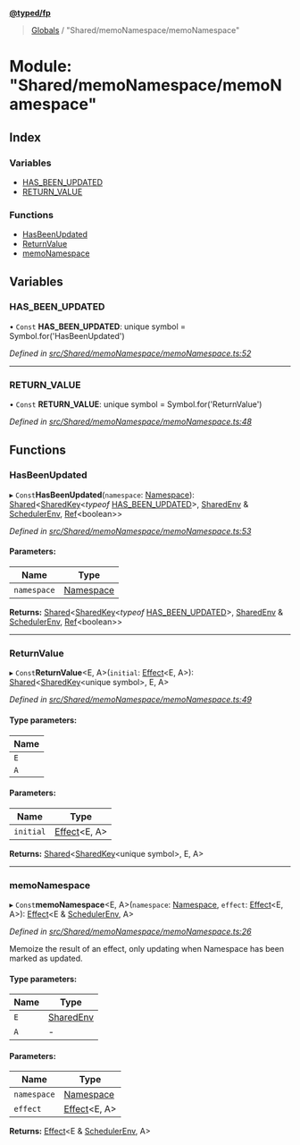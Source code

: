 **[@typed/fp](../README.md)**

> [Globals](../globals.md) / "Shared/memoNamespace/memoNamespace"

# Module: "Shared/memoNamespace/memoNamespace"

## Index

### Variables

* [HAS\_BEEN\_UPDATED](_shared_memonamespace_memonamespace_.md#has_been_updated)
* [RETURN\_VALUE](_shared_memonamespace_memonamespace_.md#return_value)

### Functions

* [HasBeenUpdated](_shared_memonamespace_memonamespace_.md#hasbeenupdated)
* [ReturnValue](_shared_memonamespace_memonamespace_.md#returnvalue)
* [memoNamespace](_shared_memonamespace_memonamespace_.md#memonamespace)

## Variables

### HAS\_BEEN\_UPDATED

• `Const` **HAS\_BEEN\_UPDATED**: unique symbol = Symbol.for('HasBeenUpdated')

*Defined in [src/Shared/memoNamespace/memoNamespace.ts:52](https://github.com/TylorS/typed-fp/blob/41076ce/src/Shared/memoNamespace/memoNamespace.ts#L52)*

___

### RETURN\_VALUE

• `Const` **RETURN\_VALUE**: unique symbol = Symbol.for('ReturnValue')

*Defined in [src/Shared/memoNamespace/memoNamespace.ts:48](https://github.com/TylorS/typed-fp/blob/41076ce/src/Shared/memoNamespace/memoNamespace.ts#L48)*

## Functions

### HasBeenUpdated

▸ `Const`**HasBeenUpdated**(`namespace`: [Namespace](_shared_core_model_namespace_.namespace.md)): [Shared](_shared_core_model_shared_.shared.md)\<[SharedKey](_shared_core_model_sharedkey_.sharedkey.md)\<*typeof* [HAS\_BEEN\_UPDATED](_shared_memonamespace_memonamespace_.md#has_been_updated)>, [SharedEnv](../interfaces/_shared_core_services_sharedenv_.sharedenv.md) & [SchedulerEnv](../interfaces/_scheduler_schedulerenv_.schedulerenv.md), [Ref](../interfaces/_shared_ref_ref_.ref.md)\<boolean>>

*Defined in [src/Shared/memoNamespace/memoNamespace.ts:53](https://github.com/TylorS/typed-fp/blob/41076ce/src/Shared/memoNamespace/memoNamespace.ts#L53)*

#### Parameters:

Name | Type |
------ | ------ |
`namespace` | [Namespace](_shared_core_model_namespace_.namespace.md) |

**Returns:** [Shared](_shared_core_model_shared_.shared.md)\<[SharedKey](_shared_core_model_sharedkey_.sharedkey.md)\<*typeof* [HAS\_BEEN\_UPDATED](_shared_memonamespace_memonamespace_.md#has_been_updated)>, [SharedEnv](../interfaces/_shared_core_services_sharedenv_.sharedenv.md) & [SchedulerEnv](../interfaces/_scheduler_schedulerenv_.schedulerenv.md), [Ref](../interfaces/_shared_ref_ref_.ref.md)\<boolean>>

___

### ReturnValue

▸ `Const`**ReturnValue**\<E, A>(`initial`: [Effect](_effect_effect_.effect.md)\<E, A>): [Shared](_shared_core_model_shared_.shared.md)\<[SharedKey](_shared_core_model_sharedkey_.sharedkey.md)\<unique symbol>, E, A>

*Defined in [src/Shared/memoNamespace/memoNamespace.ts:49](https://github.com/TylorS/typed-fp/blob/41076ce/src/Shared/memoNamespace/memoNamespace.ts#L49)*

#### Type parameters:

Name |
------ |
`E` |
`A` |

#### Parameters:

Name | Type |
------ | ------ |
`initial` | [Effect](_effect_effect_.effect.md)\<E, A> |

**Returns:** [Shared](_shared_core_model_shared_.shared.md)\<[SharedKey](_shared_core_model_sharedkey_.sharedkey.md)\<unique symbol>, E, A>

___

### memoNamespace

▸ `Const`**memoNamespace**\<E, A>(`namespace`: [Namespace](_shared_core_model_namespace_.namespace.md), `effect`: [Effect](_effect_effect_.effect.md)\<E, A>): [Effect](_effect_effect_.effect.md)\<E & [SchedulerEnv](../interfaces/_scheduler_schedulerenv_.schedulerenv.md), A>

*Defined in [src/Shared/memoNamespace/memoNamespace.ts:26](https://github.com/TylorS/typed-fp/blob/41076ce/src/Shared/memoNamespace/memoNamespace.ts#L26)*

Memoize the result of an effect, only updating when Namespace
has been marked as updated.

#### Type parameters:

Name | Type |
------ | ------ |
`E` | [SharedEnv](../interfaces/_shared_core_services_sharedenv_.sharedenv.md) |
`A` | - |

#### Parameters:

Name | Type |
------ | ------ |
`namespace` | [Namespace](_shared_core_model_namespace_.namespace.md) |
`effect` | [Effect](_effect_effect_.effect.md)\<E, A> |

**Returns:** [Effect](_effect_effect_.effect.md)\<E & [SchedulerEnv](../interfaces/_scheduler_schedulerenv_.schedulerenv.md), A>
